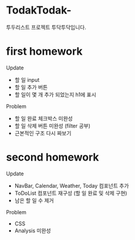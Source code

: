 # TodakTodak-
투두리스트 프로젝트 투닥투닥입니다. 

# first homework
Update
- 할 일 input
- 할 일 추가 버튼
- 할 일이 몇 개 추가 되었는지 h1에 표시

Problem
- 할 일 완료 체크박스 미완성
- 할 일 삭제 버튼 미완성 (filter 공부)
- 근본적인 구조 다시 짜보기

# second homework
Update
- NavBar, Calendar, Weather, Today 컴포넌트 추가
- ToDoList 컴포넌트 재구성 (할 일 완료 및 삭제 구현)
- 남은 할 일 수 제거

Problem
- CSS
- Analysis 미완성

